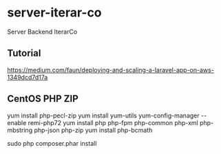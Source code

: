 # server-iterar-co
Server Backend IterarCo

## Tutorial 
https://medium.com/faun/deploying-and-scaling-a-laravel-app-on-aws-1349dcd7d17a

## CentOS PHP ZIP
yum install php-pecl-zip
yum install yum-utils
yum-config-manager --enable remi-php72
yum install php php-fpm php-common php-xml php-mbstring php-json php-zip
yum install php-bcmath


sudo php composer.phar install
